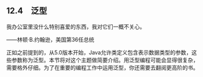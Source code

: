    

## 12.4　泛型

我办公室里没什么特别喜爱的东西，我对它们一概不关心。

——林顿·B.约翰逊，美国第36任总统

正如之前提到的，从5.0版本开始，Java允许类定义包含表示数据类型的参数，这些参数称为泛型。本节将对这个主题做简要介绍。用泛型编程可能会显得很复杂，需要格外仔细。为了在重要的编程工作中运用泛型，你还需要去翻阅更高阶的书。